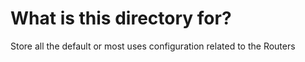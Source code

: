 # What is this directory for?

Store all the default or most uses configuration related to the Routers
